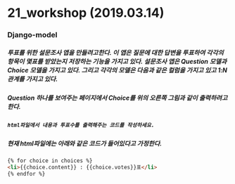 # 21_workshop (2019.03.14)

### Django-model





##### 투표를 위한 설문조사 앱을 만들려고한다. 이 앱은 질문에 대한 답변을 투표하여 각각의 항목이 몇표를 받았는지 저장하는 기능을 가지고 있다. 설문조사 앱은 Question 모델과 Choice 모델을 가지고 있다. 그리고 각각의 모델은 다음과 같은 컬럼을 가지고 있고 1:N 관계를 가지고 있다.

##### Question 하나를 보여주는 페이지에서 Choice를 위의 오른쪽 그림과 같이 출력하려고 한다.

##### `html파일에서 내용과 투표수를 출력해주는 코드를 작성하세요.`

##### 현재 html파일에는 아래와 같은 코드가 들어있다고 가정한다.



```html
{% for choice in choices %}
<li>{{choice.content}} : {{choice.votes}}표</li>
{% endfor %}
```